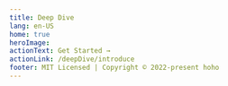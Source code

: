 ```yaml
---
title: Deep Dive
lang: en-US
home: true
heroImage: 
actionText: Get Started →
actionLink: /deepDive/introduce
footer: MIT Licensed | Copyright © 2022-present hoho
---
```

